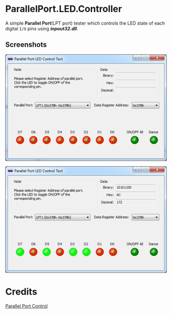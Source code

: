 # ParallelPort.LED.Controller

A simple **Parallel Port**(LPT port) tester which controls the LED state of each digital `I/O` pins using **_inpout32.dll_**.

## Screenshots
![ParallelPort](/screenshot.png "ParallelPort")

![ParallelPort](/screenshot2.png?raw=true "ParallelPort")

# Credits
[Parallel Port Control](https://sourceforge.net/projects/lptcontrol/?source=directory)

